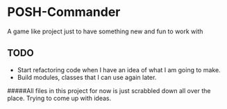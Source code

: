 # POSH-Commander
A game like project just to have something new and fun to work with


## TODO

* Start refactoring code when I have an idea of what I am going to make. 
* Build modules, classes that I can use again later.

#####All files in this project for now is just scrabbled down all over the place. Trying to come up with ideas.